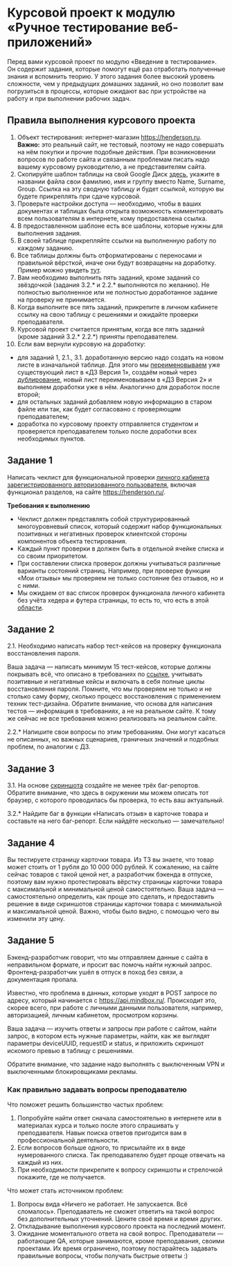 # Курсовой проект к модулю «Ручное тестирование веб-приложений»

Перед вами курсовой проект по модулю «Введение в тестирование». Он содержит задания, которые помогут ещё раз отработать полученные знания и вспомнить теорию. У этого задания более высокий уровень сложности, чем у предыдущих домашних заданий, но оно позволит вам погрузиться в процессы, которые ожидают вас при устройстве на работу и при выполнении рабочих задач.

## Правила выполнения курсового проекта

1. Объект тестирования: интернет-магазин https://henderson.ru. **Важно:** это реальный сайт, не тестовый, поэтому не надо совершать на нём покупки и прочие подобные действия. При возникновении вопросов по работе сайта и связанным проблемам писать надо вашему курсовому руководителю, а не представителям сайта.
1. Скопируйте шаблон таблицы на свой Google Диск [здесь](https://u.netology.ru/backend/uploads/lms/content_assets/file/991/IQA_Diploma_Name_Surname_Group.xlsx), укажите в названии файла свои фамилию, имя и группу вместо Name, Surname, Group. Ссылка на эту сводную таблицу и будет ссылкой, которую вы будете прикреплять при сдаче курсовой.
1. Проверьте настройки доступа — необходимо, чтобы в ваших документах и таблицах была открыта возможность комментировать всем пользователям в интернете, кому предоставлена ссылка.
1. В предоставленном шаблоне есть все шаблоны, которые нужны для выполнения задания.
1. В своей таблице прикрепляйте ссылки на выполненную работу по каждому заданию.
1. Все таблицы должны быть отформатированы с переносами и правильной вёрсткой, иначе они будут возвращены на доработку. Пример можно увидеть [тут](https://u.netology.ru/backend/uploads/lms/content_assets/file/992/%D0%A4%D0%BE%D1%80%D0%BC%D0%B0%D1%82%D0%B8%D1%80%D0%BE%D0%B2%D0%B0%D0%BD%D0%B8%D0%B5_%D1%82%D0%B0%D0%B1%D0%BB%D0%B8%D1%86.docx).
3. Вам необходимо выполнить пять заданий, кроме заданий со звёздочкой (задания 3.2.* и 2.2.* выполняются по желанию). Не полностью выполненное или не полностью доработанное задание на проверку не принимается.
4. Когда выполните все пять заданий, прикрепите в личном кабинете ссылку на свою таблицу с решениями и ожидайте проверки преподавателя.
5. Курсовой проект считается принятым, когда все пять заданий (кроме заданий 3.2.* 2.2.*) приняты преподавателем.
6. Если вам вернули курсовую на доработку:
- для заданий 1, 2.1., 3.1. доработанную версию надо создать на новом листе в изначальной таблице. Для этого мы [переименовываем](https://drive.google.com/file/d/1dGqZztwZjqlzu-4uyl170akGAfci59N7/view?usp=sharing) уже существующий лист в «ДЗ Версия 1», создаём новый через [дублирование](https://drive.google.com/file/d/1Ich_S9DlpeaQ0BBnalVf-Ip9grsOKESj/view?usp=sharing), новый лист переименовываем в «ДЗ Версия 2» и выполняем доработки уже в нём. Аналогично для доработок после второй;
- для остальных заданий добавляем новую информацию в старом файле или так, как будет согласовано с проверяющим преподавателем;
- доработка по курсовому проекту отправляется студентом и проверяется преподавателем только после доработки всех необходимых пунктов.

## Задание 1

Написать чеклист для функциональной проверки [личного кабинета зарегистрированного авторизованного пользователя](https://henderson.ru/cabinet/), включая функционал разделов, на сайте https://henderson.ru/.

**Требования к выполнению**
* Чеклист должен представлять собой структурированный многоуровневый список, который содержит набор функциональных позитивных и негативных проверок клиентской стороны компонентов объекта тестирования.
* Каждый пункт проверки в должен быть в отдельной ячейке списка и со своим приоритетом.
* При составлении списка проверок должны учитываться различные варианты состояний страниц. Например, при проверке функции «Мои отзывы» мы проверяем не только состояние без отзывов, но и с ними.
* Мы ожидаем от вас список проверок функционала личного кабинета без учёта хедера и футера страницы, то есть то, что есть в этой [области](https://drive.google.com/file/d/1rn6z04Erx7QjUmmTm4-R5MNNBgXpRSP2/view?usp=sharing).

## Задание 2

2.1. Необходимо написать набор тест-кейсов на проверку функционала восстановления пароля.

Ваша задача — написать минимум 15 тест-кейсов, которые должны покрывать всё, что описано в требованиях по
[ссылке](https://docs.google.com/document/d/130L8USTx_Yctaco-jw2BbSXiU8_iYSoc9hUEBpeVzPE/edit?usp=sharing), учитывать позитивные и негативные кейсы и включать в себя полные циклы восстановления пароля.
Помните, что мы проверяем не только и не столько саму форму, сколько процесс восстановления с применением техник тест-дизайна.
Обратите внимание, что основа для написания тестов — информация в требованиях, а не на реальном сайте. К тому же сейчас не все требования можно реализовать на реальном сайте.

2.2.*  Напишите свои вопросы по этим требованиям. Они могут касаться не описанных, но важных сценариев, граничных значений и подобных проблем, по аналогии с ДЗ.

## Задание 3

3.1. На основе [скриншота](https://drive.google.com/file/d/1ucv3JFqEGY7ijVtP0Qn0BrdV2ipqYu37/view?usp=sharing) создайте не менее трёх баг-репортов. Обратите внимание, что здесь в окружении мы можем описать тот браузер, с которого проводилась бы проверка, то есть ваш актуальный.

3.2.* Найдите баг в функции «Написать отзыв» в карточке товара и составьте на него баг-репорт. Если найдёте несколько — замечательно!

## Задание 4

Вы тестируете страницу карточки товара. Из ТЗ вы знаете, что товар может стоить от 1 рубля до 10 000 000 рублей. К сожалению, на сайте сейчас товаров с такой ценой нет, а разработчик бэкенда в отпуске, поэтому вам нужно протестировать вёрстку страницы карточки товара с максимальной и минимальной ценой самостоятельно.
Ваша задача — самостоятельно определить, как проще это сделать, и предоставить решение в виде скриншотов страницы карточки товара с минимальной и максимальной ценой. Важно, чтобы было видно, с помощью чего вы изменили эту цену.

## Задание 5

Бэкенд-разработчик говорит, что мы отправляем данные с сайта в неправильном формате, и просит вас помочь найти нужный запрос. Фронтенд-разработчик ушёл в отпуск в поход без связи, а документация пропала.

Известно, что проблема в данных, которые уходят в POST запросе по адресу, который начинается с https://api.mindbox.ru/. Происходит это, скорее всего, при работе с личными данными пользователя, например, авторизацией, личным кабинетом, просмотром корзины.

Ваша задача — изучить ответы и запросы при работе с сайтом, найти запрос, в котором есть нужные параметры, найти, как же выглядят параметры deviceUUID, requestID и status, и приложить скриншот искомого превью в таблицу с решениями.

Обратите внимание, что задание надо выполнять с выключенным VPN и выключенными блокировщиками рекламы.

### Как правильно задавать вопросы преподавателю

Что поможет решить большинство частых проблем:

1. Попробуйте найти ответ сначала самостоятельно в интернете или в материалах курса и только после этого спрашивать у преподавателя. Навык поиска ответов пригодится вам в профессиональной деятельности.
1. Если вопросов больше одного, то присылайте их в виде нумерованного списка. Так преподавателю будет проще отвечать на каждый из них. 
1. При необходимости прикрепите к вопросу скриншоты и стрелочкой покажите, где не получается. 

Что может стать источником проблем:

1. Вопросы вида «Ничего не работает. Не запускается. Всё сломалось». Преподаватель не сможет ответить на такой вопрос без дополнительных уточнений. Цените своё время и время других.
2. Откладывание выполнения курсового проекта на последний момент.
3. Ожидание моментального ответа на свой вопрос. Преподаватели — работающие QA, которые занимаются, кроме преподавания, своими проектами. Их время ограничено, поэтому постарайтесь задавать правильные вопросы, чтобы получать быстрые ответы :)
